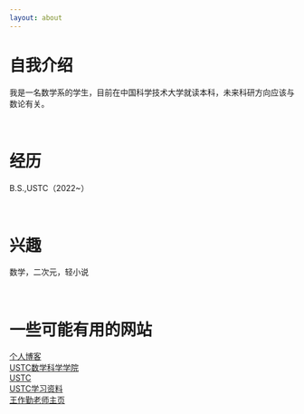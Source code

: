 ```yaml
---
layout: about 
---
```


# 自我介绍
我是一名数学系的学生，目前在中国科学技术大学就读本科，未来科研方向应该与数论有关。

<br/>

# 经历
B.S.,USTC（2022~）

<br/>

# 兴趣
数学，二次元，轻小说

<br/>

# 一些可能有用的网站
<a href="https://www.luogu.com.cn/blog/zqygg/" target="_blank">个人博客</a>
<br/>
<a href="http://math.ustc.edu.cn/mainm.htm" target="_blank">USTC数学科学学院</a>
<br/>
<a href="https://www.ustc.edu.cn/" target="_blank">USTC</a>
<br/>
<a href="https://www.zhangjy9610.me/USTCdata.html" target="_blank">USTC学习资料</a>
<br/>
<a href="http://staff.ustc.edu.cn/~wangzuoq/" target="_blank">王作勤老师主页</a>
